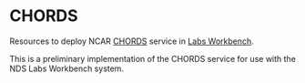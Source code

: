 # CHORDS

Resources to deploy NCAR [CHORDS](http://ncar.github.io/chords/index.html) service in [Labs Workbench](https://www.workbench.nationaldataservice.org).

This is a preliminary implementation of the CHORDS service for use with the NDS Labs Workbench system.
